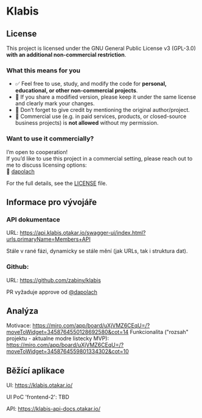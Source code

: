 # Klabis

## License

This project is licensed under the GNU General Public License v3 (GPL-3.0)  
**with an additional non-commercial restriction**.

### What this means for you

- ✅ Feel free to use, study, and modify the code for **personal, educational, or other non-commercial projects**.
- 🔄 If you share a modified version, please keep it under the same license and clearly mark your changes.
- 📝 Don’t forget to give credit by mentioning the original author/project.
- 🚫 Commercial use (e.g. in paid services, products, or closed-source business projects) is **not allowed** without my
  permission.

### Want to use it commercially?

I’m open to cooperation!  
If you’d like to use this project in a commercial setting, please reach out to me to discuss licensing options:  
📧 [dapolach](https://github.com/dapolach)

For the full details, see the [LICENSE](./LICENSE) file.

## Informace pro vývojáře

### API dokumentace

URL: https://api.klabis.otakar.io/swagger-ui/index.html?urls.primaryName=Members+API

Stále v rané fázi, dynamicky se stále mění (jak URLs, tak i struktura dat).

### Github:

URL: https://github.com/zabiny/klabis

PR vyžaduje approve od [@dapolach](https://github.com/dapolach)

## Analýza

Motivace: https://miro.com/app/board/uXjVMZ6CEqU=/?moveToWidget=3458764550128692580&cot=14
Funkcionalita ("rozsah" projektu - aktualne modre listecky
MVP): https://miro.com/app/board/uXjVMZ6CEqU=/?moveToWidget=3458764559801334302&cot=10

## Běžící aplikace

UI: https://klabis.otakar.io/

UI PoC 'frontend-2': TBD

API: https://klabis-api-docs.otakar.io/


